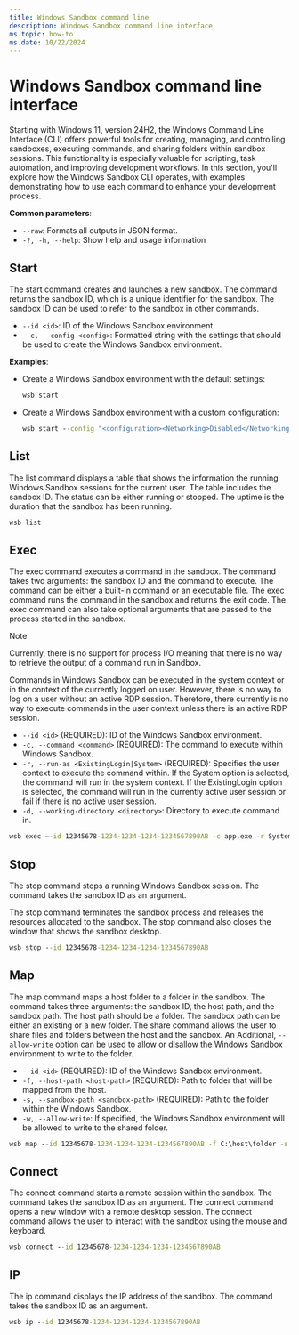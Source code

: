 ```yaml
---
title: Windows Sandbox command line
description: Windows Sandbox command line interface
ms.topic: how-to
ms.date: 10/22/2024
---
```


# Windows Sandbox command line interface

Starting with Windows 11, version 24H2, the Windows Command Line Interface (CLI) offers powerful tools for creating, managing, and controlling sandboxes, executing commands, and sharing folders within sandbox sessions. This functionality is especially valuable for scripting, task automation, and improving development workflows. In this section, you'll explore how the Windows Sandbox CLI operates, with examples demonstrating how to use each command to enhance your development process.

**Common parameters**:

- `--raw`: Formats all outputs in JSON format.
- `-?, -h, --help`: Show help and usage information

## Start

The start command creates and launches a new sandbox. The command returns the sandbox ID, which is a unique identifier for the sandbox. The sandbox ID can be used to refer to the sandbox in other commands.

- `--id <id>`:  ID of the Windows Sandbox environment.
- `--c, --config <config>`: Formatted string with the settings that should be used to create the Windows Sandbox environment.

**Examples**:

- Create a Windows Sandbox environment with the default settings:

    ```cmd
    wsb start
    ```

- Create a Windows Sandbox environment with a custom configuration:

    ```cmd
    wsb start --config "<configuration><Networking>Disabled</Networking>"
    ```

## List

The list command displays a table that shows the information the running Windows Sandbox sessions for the current user. The table includes the sandbox ID. The status can be either running or stopped. The uptime is the duration that the sandbox has been running.

```cmd
wsb list
```

## Exec

The exec command executes a command in the sandbox. The command takes two arguments: the sandbox ID and the command to execute. The command can be either a built-in command or an executable file. The exec command runs the command in the sandbox and returns the exit code. The exec command can also take optional arguments that are passed to the process started in the sandbox.

> [!NOTE]
> Currently, there is no support for process I/O meaning that there is no way to retrieve the output of a command run in Sandbox.

Commands in Windows Sandbox can be executed in the system context or in the context of the currently logged on user. However, there is no way to log on a user without an active RDP session. Therefore, there currently is no way to execute commands in the user context unless there is an active RDP session.

- `--id <id>` (REQUIRED): ID of the Windows Sandbox environment.
- `-c, --command <command>` (REQUIRED): The command to execute within Windows Sandbox.
- `-r, --run-as <ExistingLogin|System>` (REQUIRED): Specifies the user context to execute the command within. If the System option is selected, the command will run in the system context. If the ExistingLogin option is selected, the command will run in the currently active user session or fail if there is no active user session.
- `-d, --working-directory <directory>`: Directory to execute command in.

```cmd
wsb exec –-id 12345678-1234-1234-1234-1234567890AB -c app.exe -r System
```

## Stop

The stop command stops a running Windows Sandbox session. The command takes the sandbox ID as an argument.

The stop command terminates the sandbox process and releases the resources allocated to the sandbox. The stop command also closes the window that shows the sandbox desktop.

```cmd
wsb stop --id 12345678-1234-1234-1234-1234567890AB
```

## Map

The map command maps a host folder to a folder in the sandbox. The command takes three arguments: the sandbox ID, the host path, and the sandbox path. The host path should be a folder. The sandbox path can be either an existing or a new folder. The share command allows the user to share files and folders between the host and the sandbox. An Additional, `--allow-write` option can be used to allow or disallow the Windows Sandbox environment to write to the folder.

- `--id <id>` (REQUIRED): ID of the Windows Sandbox environment.
- `-f, --host-path <host-path>` (REQUIRED): Path to folder that will be mapped from the host.
- `-s, --sandbox-path <sandbox-path>` (REQUIRED): Path to the folder within the Windows Sandbox.
- `-w, --allow-write`: If specified, the Windows Sandbox environment will be allowed to write to the shared folder.

```cmd
wsb map --id 12345678-1234-1234-1234-1234567890AB -f C:\host\folder -s C:\sandbox\folder --allow-write
```

## Connect

The connect command starts a remote session within the sandbox. The command takes the sandbox ID as an argument. The connect command opens a new window with a remote desktop session. The connect command allows the user to interact with the sandbox using the mouse and keyboard.

```cmd
wsb connect --id 12345678-1234-1234-1234-1234567890AB
```

## IP

The ip command displays the IP address of the sandbox. The command takes the sandbox ID as an argument.

```cmd
wsb ip --id 12345678-1234-1234-1234-1234567890AB
```
